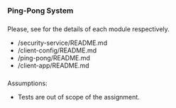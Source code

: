 ### Ping-Pong System

###

Please, see for the details of each module respectively.

* /security-service/README.md
* /client-config/README.md
* /ping-pong/README.md
* /client-app/README.md

###  

Assumptions:

* Tests are out of scope of the assignment.

